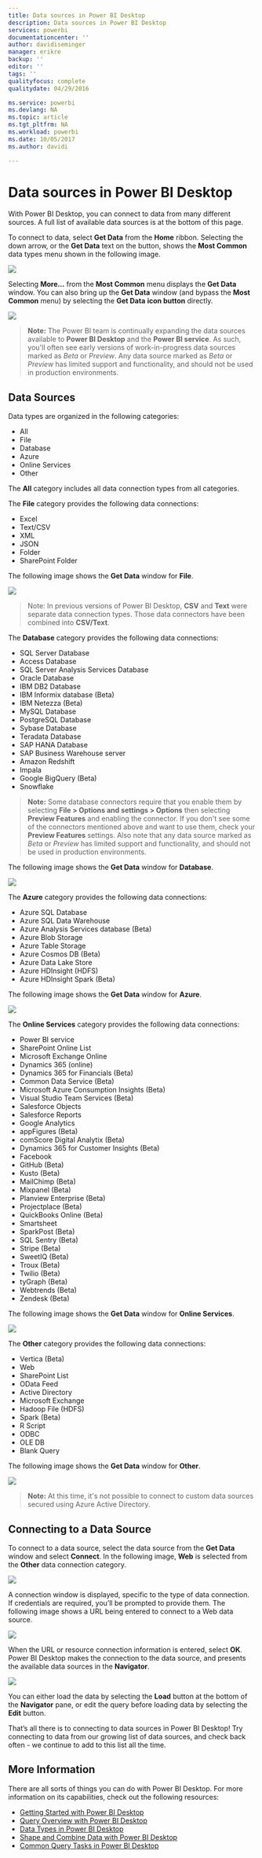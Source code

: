 ```yaml
---
title: Data sources in Power BI Desktop
description: Data sources in Power BI Desktop
services: powerbi
documentationcenter: ''
author: davidiseminger
manager: erikre
backup: ''
editor: ''
tags: ''
qualityfocus: complete
qualitydate: 04/29/2016

ms.service: powerbi
ms.devlang: NA
ms.topic: article
ms.tgt_pltfrm: NA
ms.workload: powerbi
ms.date: 10/05/2017
ms.author: davidi

---
```

# Data sources in Power BI Desktop
With Power BI Desktop, you can connect to data from many different sources. A full list of available data sources is at the bottom of this page.

To connect to data, select **Get Data** from the **Home** ribbon. Selecting the down arrow, or the **Get Data** text on the button, shows the **Most Common** data types menu shown in the following image.

![](media/powerbi-desktop-data-sources/data-sources_1.png)

Selecting **More…** from the **Most Common** menu displays the **Get Data** window. You can also bring up the **Get Data** window (and bypass the **Most Common** menu) by selecting the **Get Data** **icon button** directly.

![](media/powerbi-desktop-data-sources/data-sources_2.png)

> **Note:** The Power BI team is continually expanding the data sources available to **Power BI Desktop** and the **Power BI service**. As such, you'll often see early versions of work-in-progress data sources marked as *Beta* or *Preview*. Any data source marked as *Beta* or *Preview* has limited support and functionality, and should not be used in production environments.
> 
> 

## Data Sources
Data types are organized in the following categories:

* All
* File
* Database
* Azure
* Online Services
* Other

The **All** category includes all data connection types from all categories.

The **File** category provides the following data connections:

* Excel
* Text/CSV
* XML
* JSON
* Folder
* SharePoint Folder

The following image shows the **Get Data** window for **File**.

![](media/powerbi-desktop-data-sources/data-sources_3.png)

> Note: In previous versions of Power BI Desktop, **CSV** and **Text** were separate data connection types. Those data connectors have been combined into **CSV/Text**.
> 
> 

The **Database** category provides the following data connections:

* SQL Server Database
* Access Database
* SQL Server Analysis Services Database
* Oracle Database
* IBM DB2 Database
* IBM Informix database (Beta)
* IBM Netezza (Beta)
* MySQL Database
* PostgreSQL Database
* Sybase Database
* Teradata Database
* SAP HANA Database
* SAP Business Warehouse server
* Amazon Redshift
* Impala
* Google BigQuery (Beta)
* Snowflake

> **Note:** Some database connectors require that you enable them by selecting **File > Options and settings > Options** then selecting **Preview Features** and enabling the connector. If you don't see some of the connectors mentioned above and want to use them, check your **Preview Features** settings. Also note that any data source marked as *Beta* or *Preview* has limited support and functionality, and should not be used in production environments.
> 
> 

The following image shows the **Get Data** window for **Database**.

![](media/powerbi-desktop-data-sources/data-sources_4.png)

The **Azure** category provides the following data connections:

* Azure SQL Database
* Azure SQL Data Warehouse
* Azure Analysis Services database (Beta)
* Azure Blob Storage
* Azure Table Storage
* Azure Cosmos DB (Beta)
* Azure Data Lake Store
* Azure HDInsight (HDFS)
* Azure HDInsight Spark (Beta)

The following image shows the **Get Data** window for **Azure**.

![](media/powerbi-desktop-data-sources/data-sources_5.png)

The **Online Services** category provides the following data connections:

* Power BI service
* SharePoint Online List
* Microsoft Exchange Online
* Dynamics 365 (online)
* Dynamics 365 for Financials (Beta)
* Common Data Service (Beta)
* Microsoft Azure Consumption Insights (Beta)
* Visual Studio Team Services (Beta)
* Salesforce Objects
* Salesforce Reports
* Google Analytics
* appFigures (Beta)
* comScore Digital Analytix (Beta)
* Dynamics 365 for Customer Insights (Beta)
* Facebook
* GitHub (Beta)
* Kusto (Beta)
* MailChimp (Beta)
* Mixpanel (Beta)
* Planview Enterprise (Beta)
* Projectplace (Beta)
* QuickBooks Online (Beta)
* Smartsheet
* SparkPost (Beta)
* SQL Sentry (Beta)
* Stripe (Beta)
* SweetIQ (Beta)
* Troux (Beta)
* Twilio (Beta)
* tyGraph (Beta)
* Webtrends (Beta)
* Zendesk (Beta)

The following image shows the **Get Data** window for **Online Services**.

![](media/powerbi-desktop-data-sources/data-sources_6b.png)

The **Other** category provides the following data connections:

* Vertica (Beta)
* Web
* SharePoint List
* OData Feed
* Active Directory
* Microsoft Exchange
* Hadoop File (HDFS)
* Spark (Beta)
* R Script
* ODBC
* OLE DB
* Blank Query

The following image shows the **Get Data** window for **Other**.

![](media/powerbi-desktop-data-sources/data-sources_7a.png)

> **Note:** At this time, it's not possible to connect to custom data sources secured using Azure Active Directory.
> 
> 

## Connecting to a Data Source
To connect to a data source, select the data source from the **Get Data** window and select **Connect**. In the following image, **Web** is selected from the **Other** data connection category.

![](media/powerbi-desktop-data-sources/data-sources_7b.png)

A connection window is displayed, specific to the type of data connection. If credentials are required, you’ll be prompted to provide them. The following image shows a URL being entered to connect to a Web data source.

![](media/powerbi-desktop-data-sources/DataSources_FromWebBox.png)

When the URL or resource connection information is entered, select **OK**. Power BI Desktop makes the connection to the data source, and presents the available data sources in the **Navigator**.

![](media/powerbi-desktop-data-sources/DataSources_FromNavigatorDialog.png)

You can either load the data by selecting the **Load** button at the bottom of the **Navigator** pane, or edit the query before loading data by selecting the **Edit** button.

That’s all there is to connecting to data sources in Power BI Desktop! Try connecting to data from our growing list of data sources, and check back often - we continue to add to this list all the time.

## More Information
There are all sorts of things you can do with Power BI Desktop. For more information on its capabilities, check out the following resources:

* [Getting Started with Power BI Desktop](powerbi-desktop-getting-started.md)
* [Query Overview with Power BI Desktop](powerbi-desktop-query-overview.md)
* [Data Types in Power BI Desktop](powerbi-desktop-data-types.md)
* [Shape and Combine Data with Power BI Desktop](powerbi-desktop-shape-and-combine-data.md)
* [Common Query Tasks in Power BI Desktop](desktop-common-query-tasks.md)    

